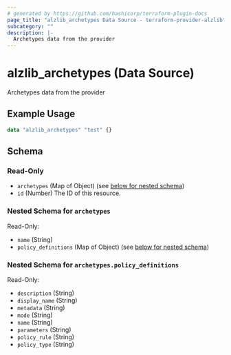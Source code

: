 ```yaml
---
# generated by https://github.com/hashicorp/terraform-plugin-docs
page_title: "alzlib_archetypes Data Source - terraform-provider-alzlib"
subcategory: ""
description: |-
  Archetypes data from the provider
---
```


# alzlib_archetypes (Data Source)

Archetypes data from the provider

## Example Usage

```terraform
data "alzlib_archetypes" "test" {}
```

<!-- schema generated by tfplugindocs -->
## Schema

### Read-Only

- `archetypes` (Map of Object) (see [below for nested schema](#nestedatt--archetypes))
- `id` (Number) The ID of this resource.

<a id="nestedatt--archetypes"></a>
### Nested Schema for `archetypes`

Read-Only:

- `name` (String)
- `policy_definitions` (Map of Object) (see [below for nested schema](#nestedobjatt--archetypes--policy_definitions))

<a id="nestedobjatt--archetypes--policy_definitions"></a>
### Nested Schema for `archetypes.policy_definitions`

Read-Only:

- `description` (String)
- `display_name` (String)
- `metadata` (String)
- `mode` (String)
- `name` (String)
- `parameters` (String)
- `policy_rule` (String)
- `policy_type` (String)



